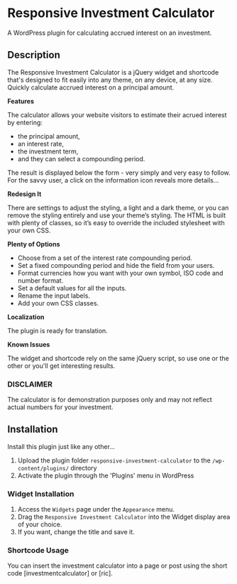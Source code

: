 # Responsive Investment Calculator
A WordPress plugin for calculating accrued interest on an investment.

## Description

The Responsive Investment Calculator is a jQuery widget and shortcode that's designed to fit easily into any theme, on any device, at any size. Quickly calculate accrued interest on a principal amount.

__Features__

The calculator allows your website visitors to estimate their acrued interest by entering:

* the principal amount,
* an interest rate,
* the investment term,
* and they can select a compounding period.

The result is displayed below the form - very simply and very easy to follow. For the savvy user, a click on the information icon reveals more details…

__Redesign It__

There are settings to adjust the styling, a light and a dark theme, or you can remove the styling entirely and use your theme’s styling. The HTML is built with plenty of classes, so it’s easy to override the included stylesheet with your own CSS. 

__Plenty of Options__

* Choose from a set of the interest rate compounding period.
* Set a fixed compounding period and hide the field from your users.
* Format currencies how you want with your own symbol, ISO code and number format.
* Set a default values for all the inputs.
* Rename the input labels.
* Add your own CSS classes.

__Localization__

The plugin is ready for translation.

__Known Issues__

The widget and shortcode rely on the same jQuery script, so use one or the other or you'll get interesting results.

### DISCLAIMER

The calculator is for demonstration purposes only and may not reflect actual numbers for your investment.

## Installation

Install this plugin just like any other…

1. Upload the plugin folder `responsive-investment-calculator` to the `/wp-content/plugins/` directory
1. Activate the plugin through the 'Plugins' menu in WordPress

### Widget Installation

1. Access the `Widgets` page under the `Appearance` menu.
1. Drag the `Responsive Investment Calculator` into the Widget display area of your choice.
1. If you want, change the title and save it.

### Shortcode Usage

You can insert the investment calculator into a page or post using the short code [investmentcalculator] or [ric].
